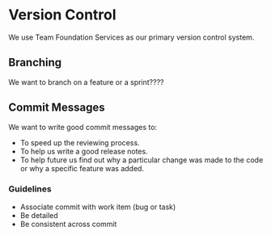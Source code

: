 # Version Control
We use Team Foundation Services as our primary version control system.

## Branching
We want to branch on a feature or a sprint????

## Commit Messages
We want to write good commit messages to:
* To speed up the reviewing process.
* To help us write a good release notes.
* To help future us find out why a particular change was made to the code or why a specific feature was added.

### Guidelines
* Associate commit with work item (bug or task)
* Be detailed
* Be consistent across commit 